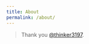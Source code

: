 ```yaml
---
title: About
permalink: /about/
---
```


<!-- <p class="heavy-title"><a href="http://github.com/thinker3197/Ink">Ink</a> is a simple & minimalistic theme for <a href="http://jekyllrb.com">Jekyll</a>, a static site generator.</p> -->

>Thank you [@thinker3197](https://github.com/thinker3197).

